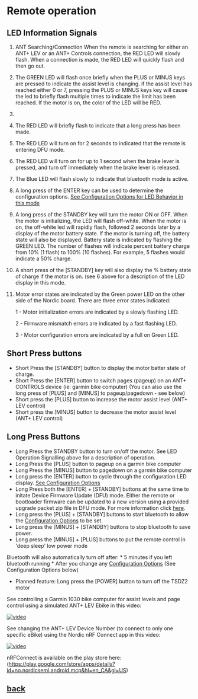 # Remote operation
LED Information Signals
------
1. ANT Searching/Connection
   When the remote is searching for either an ANT+ LEV or an ANT+ Controls connection, the RED LED will slowly flash. When a connection is made, the RED LED will quickly flash and then go out.
2. The GREEN LED will flash once briefly when the PLUS or MINUS keys are pressed to indicate the assist level is changing. if the assist level has reached either 0 or 7, pressing the PLUS or MINUS keys key will cause the led to briefly flash multiple times to indicate the limit has been reached. If the motor is on, the color of the LED will be RED.
3. 
4. The RED LED will briefly flash to indicate  that a long press has been made.
5. The RED LED will turn on for 2 seconds to indicated that the remote is entering DFU mode.
6. The RED LED will turn on for up to 1 second when the brake lever is pressed, and turn off immediately when the brake lever is released.
7. The Blue LED will flash slowly to indicate that bluetooth mode is active.
8. A long press of the ENTER key can be used to determine the configuration options. [See Configuration Options for LED Behavior in this mode](configuration.md)
9. A long press of the STANDBY key will turn the motor ON or OFF. When the motor is initializing, the LED will flash off-white. When the motor is on, the off-white led will rapidly flash, followed 2 seconds later by a display of the motor battery state. If the motor is turning off, the battery state will also be displayed. 
Battery state is indicated by flashing the GREEN LED. The number of flashes will indicate percent battery charge from 10% (1 flash) to 100% (10 flashes). For example, 5 flashes would indicate a 50% charge.
7. A short press of the [STANDBY] key will also display the % battery state of charge if the motor is on. (see 6 above for a description of the LED display in this mode.
8. Motor error states are indicated by the Green power LED on the other side of the Nordic board. There are three error states indicated:

    1 - Motor initialization errors are indicated by a slowly flashing LED. 

    2 - Firmware mismatch errors are indicated by a fast flashing LED. 

    3 - Motor configuration errors are indicated by a full on Green LED.


Short Press buttons
----
* Short Press the [STANDBY] button to display the motor batter state of charge. 
* Short Press the [ENTER] button to switch pages (pageup) on an ANT+ CONTROLS device (ie: garmin bike computer) 
  (You can also use the long press of [PLUS] and [MINUS] to pageup/pagedown - see below)
* Short press the [PLUS] button to increase the motor assist level (ANT+ LEV control)
* Short press the [MINUS] button to decrease the motor assist level (ANT+ LEV control)
  
Long Press Buttons
-----
* Long Press the STANDBY button to turn on/off the motor. See LED Operation Signalling above for a description of operation.
* Long Press the [PLUS] button to pageup on a garmin bike computer
* Long Press the [MINUS] button to pagedown on a garmin bike computer
* Long press the [ENTER] button to cycle through the configuration LED display.     [See Configuration Options](configuration.md)
* Long Press both the [ENTER] + [STANDBY] buttons at the same time to initate Device Firmware Update (DFU) mode.  Either the remote or bootloader firmware can be updated to a new version using a provided upgrade packet zip file in DFU mode. For more information click [here](dfu.md).
* Long press the [PLUS] + [STANDBY] buttons to start bluetooth to allow the [Configuration Options](configuration.md)  to be set. 
* Long press the [MINUS] + [STANDBY] buttons to stop bluetooth to save power. 
* Long press the [MINUS] + [PLUS] buttons to put the remote control in 'deep sleep' low power mode

Bluetooth will also automatically turn off after:
    * 5 minutes if you left bluetooth running
    * After you change any [Configuration Options](configuration.md) 
      (See Configuration Options below)
  * Planned feature: Long press the [POWER] button to turn off the TSDZ2 motor

See controlling a Garmin 1030 bike computer for assist levels and page control using a simulated ANT+ LEV Ebike in this video:

[![video](https://img.youtube.com/vi/s7URIMVzcwc/hqdefault.jpg)](https://www.youtube.com/watch?v=s7URIMVzcwc)

See changing the ANT+ LEV Device Number (to connect to only one specific eBike) using the Nordic nRF Connect app in this video:

[![video](https://img.youtube.com/vi/_ALauuDxZuQ/hqdefault.jpg)](https://youtu.be/_ALauuDxZuQ) 

nRFConnect is available on the play store here:
(https://play.google.com/store/apps/details?id=no.nordicsemi.android.mcp&hl=en_CA&gl=US)

## [back](../README.md)
